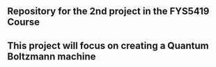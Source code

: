 ## Repository for the 2nd project in the FYS5419 Course
## This project will focus on creating a Quantum Boltzmann machine

